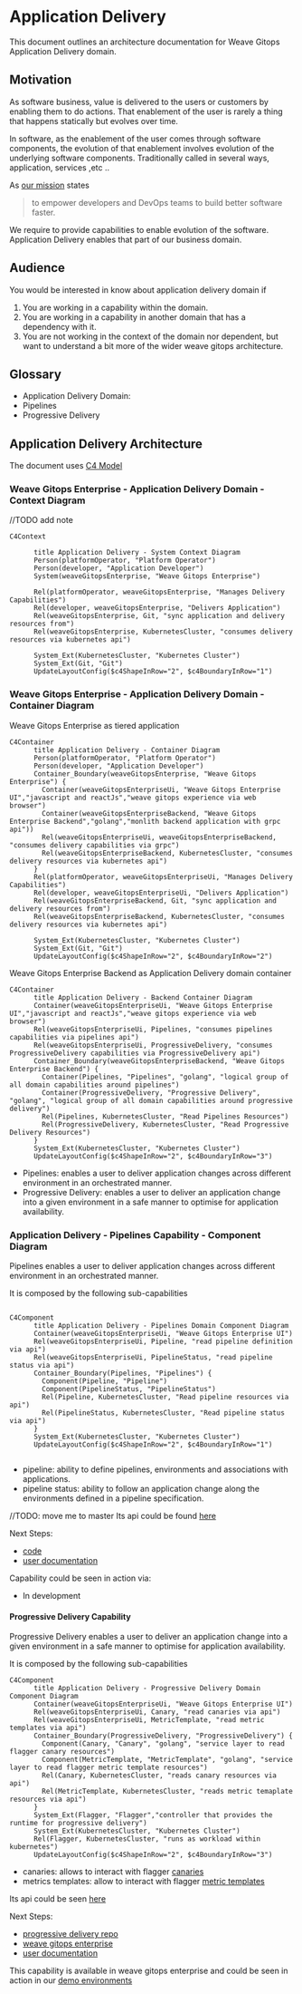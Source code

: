# Application Delivery 

This document outlines an architecture documentation for Weave Gitops Application Delivery domain.

## Motivation

As software business, value is delivered to the users or customers by enabling them to do actions.
That enablement of the user is rarely a thing that happens statically but evolves over time.

In software, as the enablement of the user comes through software components, the evolution of that enablement
involves evolution of the underlying software components. Traditionally called in several ways, application, services ,etc ..

As [our mission](https://www.weave.works/company/) states
> to empower developers and DevOps teams to build better software faster.

We require to provide capabilities to enable evolution of the software. Application Delivery enables that part of our
business domain.


## Audience
You would be interested in know about application delivery domain if
1. You are working in a capability within the domain.
2. You are working in a capability in another domain that has a dependency with it.
3. You are not working in the context of the domain nor dependent, but want to understand a bit more
of the wider weave gitops architecture.


## Glossary

- Application Delivery Domain:
- Pipelines
- Progressive Delivery

## Application Delivery Architecture

The document uses [C4 Model](https://c4model.com/) 

### Weave Gitops Enterprise - Application Delivery Domain - Context Diagram
//TODO add note
```mermaid
C4Context

      title Application Delivery - System Context Diagram
      Person(platformOperator, "Platform Operator")
      Person(developer, "Application Developer")      
      System(weaveGitopsEnterprise, "Weave Gitops Enterprise")

      Rel(platformOperator, weaveGitopsEnterprise, "Manages Delivery Capabilities")
      Rel(developer, weaveGitopsEnterprise, "Delivers Application")
      Rel(weaveGitopsEnterprise, Git, "sync application and delivery resources from")
      Rel(weaveGitopsEnterprise, KubernetesCluster, "consumes delivery resources via kubernetes api")

      System_Ext(KubernetesCluster, "Kubernetes Cluster")
      System_Ext(Git, "Git") 
      UpdateLayoutConfig($c4ShapeInRow="2", $c4BoundaryInRow="1")

```

### Weave Gitops Enterprise - Application Delivery Domain - Container Diagram

Weave Gitops Enterprise as tiered application

```mermaid
C4Container
      title Application Delivery - Container Diagram
      Person(platformOperator, "Platform Operator")
      Person(developer, "Application Developer")      
      Container_Boundary(weaveGitopsEnterprise, "Weave Gitops Enterprise") {
        Container(weaveGitopsEnterpriseUi, "Weave Gitops Enterprise UI","javascript and reactJs","weave gitops experience via web browser")
        Container(weaveGitopsEnterpriseBackend, "Weave Gitops Enterprise Backend","golang","monlith backend application with grpc api"))
        Rel(weaveGitopsEnterpriseUi, weaveGitopsEnterpriseBackend, "consumes delivery capabilities via grpc")
        Rel(weaveGitopsEnterpriseBackend, KubernetesCluster, "consumes delivery resources via kubernetes api")
      }
      Rel(platformOperator, weaveGitopsEnterpriseUi, "Manages Delivery Capabilities")
      Rel(developer, weaveGitopsEnterpriseUi, "Delivers Application")
      Rel(weaveGitopsEnterpriseBackend, Git, "sync application and delivery resources from")
      Rel(weaveGitopsEnterpriseBackend, KubernetesCluster, "consumes delivery resources via kubernetes api")

      System_Ext(KubernetesCluster, "Kubernetes Cluster")
      System_Ext(Git, "Git")     
      UpdateLayoutConfig($c4ShapeInRow="2", $c4BoundaryInRow="2")                 
```
Weave Gitops Enterprise Backend as Application Delivery domain container

```mermaid
C4Container
      title Application Delivery - Backend Container Diagram
      Container(weaveGitopsEnterpriseUi, "Weave Gitops Enterprise UI","javascript and reactJs","weave gitops experience via web browser")
      Rel(weaveGitopsEnterpriseUi, Pipelines, "consumes pipelines capabilities via pipelines api")
      Rel(weaveGitopsEnterpriseUi, ProgressiveDelivery, "consumes ProgressiveDelivery capabilities via ProgressiveDelivery api")
      Container_Boundary(weaveGitopsEnterpriseBackend, "Weave Gitops Enterprise Backend") {
        Container(Pipelines, "Pipelines", "golang", "logical group of all domain capabilities around pipelines")
        Container(ProgressiveDelivery, "Progressive Delivery", "golang", "logical group of all domain capabilities around progressive delivery")
        Rel(Pipelines, KubernetesCluster, "Read Pipelines Resources")
        Rel(ProgressiveDelivery, KubernetesCluster, "Read Progressive Delivery Resources")      
      }
      System_Ext(KubernetesCluster, "Kubernetes Cluster") 
      UpdateLayoutConfig($c4ShapeInRow="2", $c4BoundaryInRow="3")           
```

- Pipelines: enables a user to deliver application changes across different environment in an orchestrated manner. 
- Progressive Delivery: enables a user to deliver an application change into a given environment in a safe manner to optimise for application availability.


### Application Delivery - Pipelines Capability - Component Diagram

Pipelines enables a user to deliver application changes across different environment in an orchestrated manner.

It is composed by the following sub-capabilities

```mermaid

C4Component
      title Application Delivery - Pipelines Domain Component Diagram
      Container(weaveGitopsEnterpriseUi, "Weave Gitops Enterprise UI")
      Rel(weaveGitopsEnterpriseUi, Pipeline, "read pipeline definition via api")
      Rel(weaveGitopsEnterpriseUi, PipelineStatus, "read pipeline status via api")
      Container_Boundary(Pipelines, "Pipelines") {
        Component(Pipeline, "Pipeline")
        Component(PipelineStatus, "PipelineStatus")
        Rel(Pipeline, KubernetesCluster, "Read pipeline resources via api")
        Rel(PipelineStatus, KubernetesCluster, "Read pipeline status via api")      
      }
      System_Ext(KubernetesCluster, "Kubernetes Cluster")  
      UpdateLayoutConfig($c4ShapeInRow="2", $c4BoundaryInRow="1")           
                    
```

- pipeline: ability to define pipelines, environments and associations with applications. 
- pipeline status: ability to follow an application change along the environments defined in a pipeline specification.

//TODO: move me to master
Its api could be found [here](https://github.com/weaveworks/weave-gitops-enterprise/blob/af0da2a895d205d837d1c7afaf29977225e01957/api/pipelines/pipelines.proto)

Next Steps:
- [code](https://github.com/weaveworks/weave-gitops-enterprise)
- [user documentation](https://docs.gitops.weave.works/docs/enterprise/intro/index.html)

Capability could be seen in action via:
- In development

#### Progressive Delivery Capability

Progressive Delivery enables a user to deliver an application change into a given environment in a safe manner to optimise for application availability.

It is composed by the following sub-capabilities

```mermaid
C4Component
      title Application Delivery - Progressive Delivery Domain Component Diagram
      Container(weaveGitopsEnterpriseUi, "Weave Gitops Enterprise UI")
      Rel(weaveGitopsEnterpriseUi, Canary, "read canaries via api")
      Rel(weaveGitopsEnterpriseUi, MetricTemplate, "read metric templates via api")
      Container_Boundary(ProgressiveDelivery, "ProgressiveDelivery") {
        Component(Canary, "Canary", "golang", "service layer to read flagger canary resources")
        Component(MetricTemplate, "MetricTemplate", "golang", "service layer to read flagger metric template resources")
        Rel(Canary, KubernetesCluster, "reads canary resources via api")
        Rel(MetricTemplate, KubernetesCluster, "reads metric temaplate resources via api")      
      }
      System_Ext(Flagger, "Flagger","controller that provides the runtime for progressive delivery")
      System_Ext(KubernetesCluster, "Kubernetes Cluster")   
      Rel(Flagger, KubernetesCluster, "runs as workload within kubernetes")      
      UpdateLayoutConfig($c4ShapeInRow="2", $c4BoundaryInRow="3")          
```

- canaries: allows to interact with flagger [canaries](https://docs.flagger.app/usage/how-it-works#canary-resource)
- metrics templates: allow to interact with flagger [metric templates](https://docs.flagger.app/usage/metrics#custom-metrics)

Its api could be seen [here](https://github.com/weaveworks/progressive-delivery/blob/main/api/prog/prog.proto)

Next Steps:
- [progressive delivery repo](https://github.com/weaveworks/progressive-delivery)
- [weave gitops enterprise](https://github.com/weaveworks/weave-gitops-enterprise)
- [user documentation](https://docs.gitops.weave.works/docs/guides/delivery/0)

This capability is available in weave gitops enterprise and could be seen in 
action in our [demo environments](https://demo-01.wge.dev.weave.works/applications/delivery)













